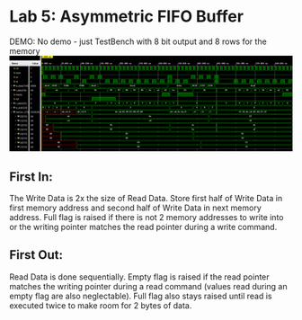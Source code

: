 # Lab 5: Asymmetric FIFO Buffer

DEMO: No demo - just TestBench with 8 bit output and 8 rows for the memory
![TestBench](https://github.com/mestvn/Advanced-FPGA-Lab/blob/main/Lab05_Asymm_FIFO_Buffer/lab5_tb.png)

## First In:
The Write Data is 2x the size of Read Data. Store first half of Write Data in first memory address and second half of Write Data in next memory address. Full flag is raised if there is not 2 memory addresses to write into or the writing pointer matches the read pointer during a write command.

## First Out:
Read Data is done sequentially. Empty flag is raised if the read pointer matches the writing pointer during a read command (values read during an empty flag are also neglectable). Full flag also stays raised until read is executed twice to make room for 2 bytes of data.
